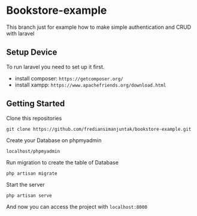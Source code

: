 # Bookstore-example
This branch just for example how to make simple authentication and CRUD with laravel

## Setup Device

To run laravel you need to set up it first.
- install composer: `https://getcomposer.org/`
- install xampp: `https://www.apachefriends.org/download.html`
    
    
## Getting Started

Clone this repositories

    git clone https://github.com/frediansimanjuntak/bookstore-example.git
    
Create your Database on phpmyadmin

    localhost/phpmyadmin
    
Run migration to create the table of Database

    php artisan migrate
    
Start the server
    
    php artisan serve
    
And now you can access the project with `localhost:8000` 
